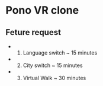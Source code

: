 # Pono VR clone

## Feture request


 - 1. Language switch ~ 15 minutes
 - 2. City switch ~ 15 minutes
 - 3. Virtual Walk ~ 30 minutes

